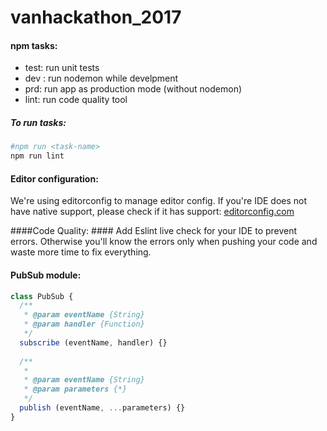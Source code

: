 # vanhackathon_2017

#### npm tasks: #### 
* test: run unit tests
* dev : run nodemon while develpment
* prd: run app as production mode (without nodemon)
* lint: run code quality tool

##### To run tasks: #### 
```sh 
#npm run <task-name>
npm run lint
```
#### Editor configuration: #### 
We're using editorconfig to manage editor config. If you're IDE does not have native support, please check if it has support:
[editorconfig.com](http://editorconfig.org/#download)

####Code Quality: ####
Add Eslint live check for your IDE to prevent errors. Otherwise you'll know the errors only when pushing your code and waste more time to fix everything.

#### PubSub module:
```js
class PubSub {
  /**
   * @param eventName {String}
   * @param handler {Function}
   */
  subscribe (eventName, handler) {}
  
  /**
   *
   * @param eventName {String}
   * @param parameters {*}
   */
  publish (eventName, ...parameters) {}
}
```

